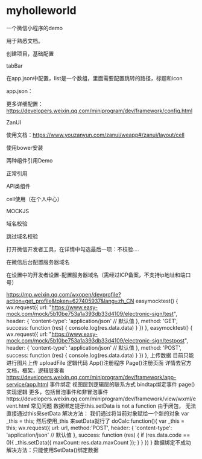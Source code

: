 
# myholleworld
一个微信小程序的demo

用于熟悉文档。

创建项目，基础配置

tabBar

在app.json中配置，list是一个数组，里面需要配置跳转的路径，标题和icon

app.json：

更多详细配置：https://developers.weixin.qq.com/miniprogram/dev/framework/config.html

ZanUI

使用文档：https://www.youzanyun.com/zanui/weapp#/zanui/layout/cell

使用bower安装

两种组件引用Demo

正常引用

API类组件

cell使用（在个人中心）

MOCKJS

域名校验

跳过域名校验

打开微信开发者工具，在详情中勾选最后一项：不校验....

在微信后台配置服务器域名

在设置中的开发者设置-配置服务器域名（需经过ICP备案，不支持ip地址和端口号）

https://mp.weixin.qq.com/wxopen/devprofile?action=get_profile&token=627405937&lang=zh_CN
easymocktest() {
    wx.request({
      url: "https://www.easy-mock.com/mock/5b10be753a1a393db33d4109/electronic-sign/test",
      header: {
        'content-type': 'application/json' // 默认值
      },
      method: 'GET',
      success: function (res) {
        console.log(res.data.data)
      }
    })
  },
easymocktest() {
    wx.request({
      url: "https://www.easy-mock.com/mock/5b10be753a1a393db33d4109/electronic-sign/testpost",
      header: {
        'content-type': 'application/json' // 默认值
      },
      method: 'POST',
      success: function (res) {
        console.log(res.data.data)
      }
    })
  },
上传数据
目前只能进行图片上传
uploadFile
逻辑代码
App()注册程序
Page()注册页面
详情去官方文档，框架，逻辑层查看
https://developers.weixin.qq.com/miniprogram/dev/framework/app-service/app.html
事件绑定
视图层到逻辑层的联系方式
bindtap绑定事件
page()实现逻辑
更多，包括冒泡事件和非冒泡事件https://developers.weixin.qq.com/miniprogram/dev/framework/view/wxml/event.html
常见问题
数据绑定提示this.setData is not a function
由于闭包， 无法直接通过this来setData
解决方法：
我们通过将当前对象赋给一个新的对象
var _this = this;
然后使用_this 来setData就行了
doCalc:function(){
    var _this = this;
    wx.request({
      url: url,
      method:'POST',
      header: {
        'content-type': 'application/json' // 默认值
      },
      success: function (res) {
        if (res.data.code == 0){
          _this.setData({
            maxCount: res.data.maxCount
          });
        }
      }
    })
  }
数据绑定不成功
解决方法：只能使用SetData()绑定数据
